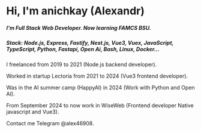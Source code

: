 # Hi, I'm anichkay (Alexandr) 
##### I'm Full Stack Web Developer. Now learning FAMCS BSU. 
##### Stack: Node.js, Express, Fastify, Nest.js, Vue3, Vuex, JavaScript, TypeScript, Python, Fastapi, Open Ai, Bash, Linux, Docker... 


I freelanced from 2019 to 2021 (Node.js backend developer).

Worked in startup Lectoria from 2021 to 2024 (Vue3 frontend developer).

Was in the AI summer camp (HappyAI) in 2024 (Work with Python and Open AI).

From September 2024 to now work in WiseWeb (Frontend developer Native javascript and Vue3).

Contact me Telegram @alex46908.
